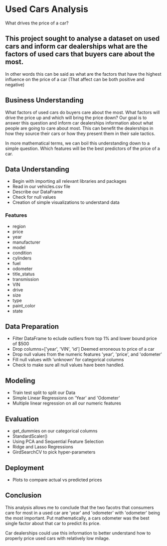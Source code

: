 # Used Cars Analysis
What drives the price of a car?
## This project sought to analyse a dataset on used cars and inform car dealerships what are the factors of used cars that buyers care about the most.
In other words this can be said as what are the factors that have the highest influence on the price of a car (That affect can be both positive and negative)

## Business Understanding
What factors of used cars do buyers care about the most. What factors will drive the price up and which will bring the price down? Our goal is to answer this question and inform car dealerships information about what people are going to care about most. This can benefit the dealerships in how they source their cars or how they present them in their sale tactics. 

In more mathematical terms, we can boil this understanding down to a simple question. Which features will be the best predictors of the price of a car. 

## Data Understanding
- Begin with importing all relevant libraries and packages
- Read in our vehicles.csv file
- Describe our DataFrame
- Check for null values
- Creation of simple visualizations to understand data
### Features
- region
- price
- year
- manufacturer
- model
- condition
- cylinders
- fuel
- odometer
- title_status
- transmission
- VIN
- drive
- size
- type
- paint_color
- state
  
## Data Preparation 
- Filter DataFrame to eclude outliers from top 1% and lower bound price of $500
- Drop columns=['year', 'VIN', 'id'] Deemed erroneous to price of a car
- Drop null values from the numeric features 'year', 'price', and 'odometer'
- Fill null values with 'unknown' for categorical columns
- Check to make sure all null values have been handled.

## Modeling
- Train test split to split our Data
- Simple Linear Regressions on 'Year' and 'Odometer'
- Multiple linear regression on all our numeric features

## Evaluation
- get_dummies on our categorical columns
- StandardScaler()
- Using PCA and Sequential Feature Selection
- Ridge and Lasso Regressions
- GirdSearchCV to pick hyper-parameters

## Deployment
- Plots to compare actual vs predicted prices

## Conclusion
This analysis allows me to conclude that the two facotrs that consumers care for most in a used car are 'year' and 'odometer' with 'odometer' being the most important. Put mathematically, a cars odometer was the best single factor about that car to predict its price. 

Car dealerships could use this information to better understand how to properly price used cars with relatively low milage. 









